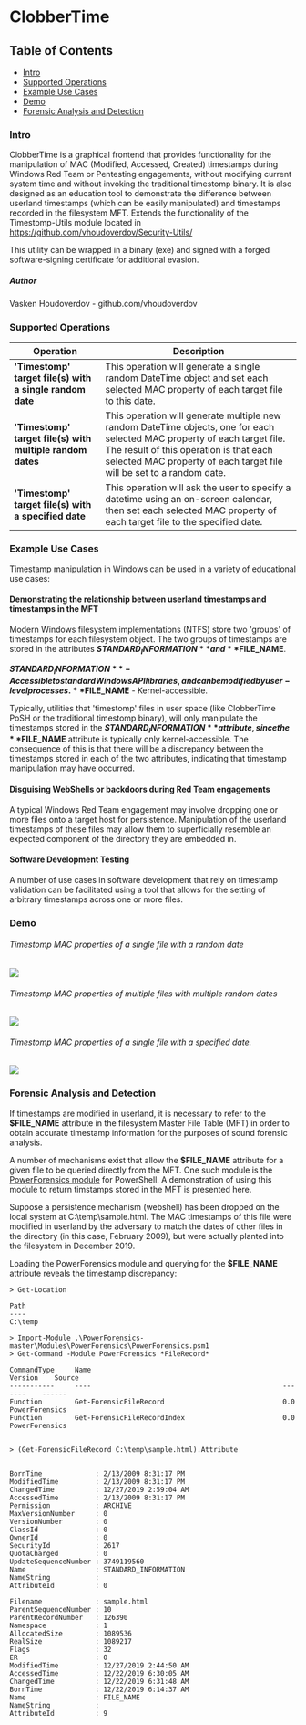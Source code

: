 # ClobberTime

## Table of Contents
* [Intro](#intro)
* [Supported Operations](#operations)
* [Example Use Cases](#use-cases)
* [Demo](#demo)
* [Forensic Analysis and Detection](#forensics)
### <a name="intro"></a>Intro
ClobberTime is a graphical frontend that provides functionality for the manipulation of MAC (Modified, Accessed, Created) timestamps during Windows Red Team or Pentesting engagements, without modifying current system time and without invoking the traditional timestomp binary.  It is also designed as an education tool to demonstrate the difference between userland timestamps (which can be easily manipulated) and timestamps recorded in the filesystem MFT. 
Extends the functionality of the Timestomp-Utils module located in https://github.com/vhoudoverdov/Security-Utils/

This utility can be wrapped in a binary (exe) and signed with a forged software-signing certificate for additional evasion.

##### Author
Vasken Houdoverdov  - github.com/vhoudoverdov

### <a name="operations"></a>Supported Operations

| Operation | Description |
| --- | --- |
| **'Timestomp' target file(s) with a single random date** | This operation will generate a single random DateTime object and set each selected MAC property of each target file to this date. |
| **'Timestomp' target file(s) with multiple random dates** | This operation will generate multiple new random DateTime objects, one for each selected MAC property of each target file.  The result of this operation is that each selected MAC property of each target file will be set to a random date. 
 | **'Timestomp' target file(s) with a specified date** | This operation will ask the user to specify a datetime using an on-screen calendar, then set each selected MAC property of each target file to the specified date.|

### <a name="use-cases"></a>Example Use Cases
Timestamp manipulation in Windows can be used in a variety of educational use cases:
#### Demonstrating the relationship between userland timestamps and timestamps in the MFT
Modern Windows filesystem implementations (NTFS) store two 'groups' of timestamps for each filesystem object.  The two groups of timestamps are stored in the attributes **$STANDARD_INFORMATION** and **$FILE_NAME**.  

**$STANDARD_INFORMATION** - Accessible to standard Windows API libraries, and can be modified by user-level processes. 
**$FILE_NAME** - Kernel-accessible. 

Typically, utilities that 'timestomp' files in user space (like ClobberTime PoSH or the traditional timestomp binary), will only manipulate the timestamps stored in the **$STANDARD_INFORMATION** attribute, since the **$FILE_NAME** attribute is typically only kernel-accessible.  The consequence of this is that there will be a discrepancy between the timestamps stored in each of the two attributes, indicating that timestamp manipulation may have occurred.

#### Disguising WebShells or backdoors during Red Team engagements
A typical Windows Red Team engagement may involve dropping one or more files onto a target host for persistence.  Manipulation of the userland timestamps of these files may allow them to superficially resemble an expected component of the directory they are embedded in.

#### Software Development Testing
A number of use cases in software development that rely on timestamp validation can be facilitated using a tool that allows for the setting of arbitrary timestamps across one or more files.

### <a name="demo"></a>Demo
###### Timestomp MAC properties of a single file with a random date

![](demo/demo-single-file-single-date.gif)

###### Timestomp MAC properties of multiple files with multiple random dates

![](demo/demo-multiple-files-multiple-dates.gif)

###### Timestomp MAC properties of a single file with a specified date. 

![](demo/demo-single-file-specific-date.gif)

### <a name="forensics"></a>Forensic Analysis and Detection
If timestamps are modified in userland, it is necessary to refer to the **$FILE_NAME** attribute in the filesystem Master File Table (MFT) in order to obtain accurate timestamp information for the purposes of sound forensic analysis.

A number of mechanisms exist that allow the **$FILE_NAME** attribute for a given file to be queried directly from the MFT.  One such module is the [PowerForensics module](https://github.com/Invoke-IR/PowerForensics) for PowerShell.  A demonstration of using this module to return timstamps stored in the MFT is presented here.

Suppose a persistence mechanism (webshell) has been dropped on the local system at C:\temp\sample.html.  The MAC timestamps of this file were modified in userland by the adversary to match the dates of other files in the directory (in this case, February 2009), but were actually planted into the filesystem in December 2019.

Loading the PowerForensics module and querying for the **$FILE_NAME** attribute reveals the timestamp discrepancy:
```
> Get-Location

Path
----
C:\temp

> Import-Module .\PowerForensics-master\Modules\PowerForensics\PowerForensics.psm1
> Get-Command -Module PowerForensics *FileRecord*

CommandType     Name                                               Version    Source
-----------     ----                                               -------    ------
Function        Get-ForensicFileRecord                             0.0        PowerForensics
Function        Get-ForensicFileRecordIndex                        0.0        PowerForensics


> (Get-ForensicFileRecord C:\temp\sample.html).Attribute


BornTime             : 2/13/2009 8:31:17 PM
ModifiedTime         : 2/13/2009 8:31:17 PM
ChangedTime          : 12/27/2019 2:59:04 AM
AccessedTime         : 2/13/2009 8:31:17 PM
Permission           : ARCHIVE
MaxVersionNumber     : 0
VersionNumber        : 0
ClassId              : 0
OwnerId              : 0
SecurityId           : 2617
QuotaCharged         : 0
UpdateSequenceNumber : 3749119560
Name                 : STANDARD_INFORMATION
NameString           :
AttributeId          : 0

Filename             : sample.html
ParentSequenceNumber : 10
ParentRecordNumber   : 126390
Namespace            : 1
AllocatedSize        : 1089536
RealSize             : 1089217
Flags                : 32
ER                   : 0
ModifiedTime         : 12/27/2019 2:44:50 AM
AccessedTime         : 12/22/2019 6:30:05 AM
ChangedTime          : 12/22/2019 6:31:48 AM
BornTime             : 12/22/2019 6:14:37 AM
Name                 : FILE_NAME
NameString           :
AttributeId          : 9
```
